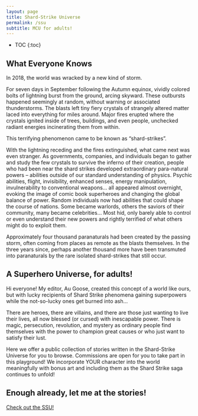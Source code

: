 ```yaml
---
layout: page
title: Shard-Strike Universe
permalink: /ssu
subtitle: MCU for adults!
---
```

* TOC
{:toc}

## What Everyone Knows

In 2018, the world was wracked by a new kind of storm.

For seven days in September following the Autumn equinox, vividly colored bolts of lightning burst from the ground, arcing skyward. These outbursts happened seemingly at random, without warning or associated thunderstorms. The blasts left tiny fiery crystals of strangely altered matter laced into everything for miles around. Major fires erupted where the crystals ignited inside of trees, buildings, and even people, unchecked radiant energies incinerating them from within.

This terrifying phenomenon came to be known as “shard-strikes”.

With the lightning receding and the fires extinguished, what came next was even stranger. As governments, companies, and individuals began to gather and study the few crystals to survive the inferno of their creation, people who had been near the shard strikes developed extraordinary para-natural powers – abilities outside of our standard understanding of physics. Psychic abilities, flight, invisibility, enhanced senses, energy manipulation, invulnerability to conventional weapons… all appeared almost overnight, evoking the image of comic book superheroes and changing the global balance of power. Random individuals now had abilities that could shape the course of nations. Some became warlords, others the saviors of their community, many became celebrities… Most hid, only barely able to control or even understand their new powers and rightly terrified of what others might do to exploit them.

Approximately four thousand paranaturals had been created by the passing storm, often coming from places as remote as the blasts themselves. In the three years since, perhaps another thousand more have been transmuted into paranaturals by the rare isolated shard-strikes that still occur.


## A Superhero Universe, for adults!

Hi everyone! My editor, Au Goose, created this concept of a world like ours, but with lucky recipients of Shard Strike phenomena gaining superpowers while the not-so-lucky ones get burned into ash...

There are heroes, there are villains, and there are those just wanting to live their lives, all now blessed (or cursed) with inescapable power. There is magic, persecution, revolution, and mystery as ordinary people find themselves with the power to champion great causes or who just want to satisfy their lust. 

Here we offer a public collection of stories written in the Shard-Strike Universe for you to browse. Commissions are open for you to take part in this playground! We incorporate YOUR character into the world meaningfully with bonus art and including them as the Shard Strike saga continues to unfold!

## Enough already, let me at the stories!

[Check out the SSU!](/library/ssu)
